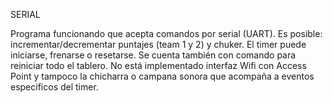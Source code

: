 SERIAL

Programa funcionando que acepta comandos por serial (UART).
Es posible: incrementar/decrementar puntajes (team 1 y 2) y chuker. El timer puede iniciarse, frenarse o resetarse. Se cuenta también con comando para reiniciar todo el tablero.
No está implementado interfaz Wifi con Access Point y tampoco la chicharra o campana sonora que acompaña a eventos especificos del timer.